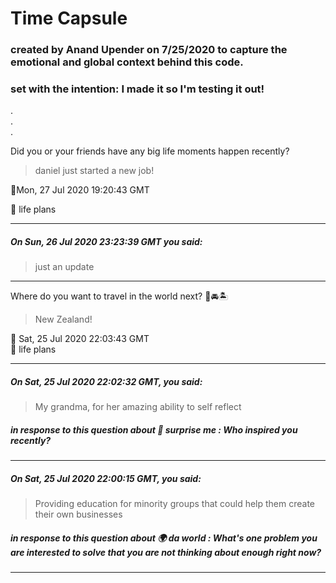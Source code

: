 # Time Capsule
### created by Anand Upender on 7/25/2020 to capture the emotional and global context behind this code.
### set with the intention: I made it so I'm testing it out!
.   
.   
.   

Did you or your friends have any big life moments happen recently?

> daniel just started a new job! 


📅Mon, 27 Jul 2020 19:20:43 GMT

🧐 life plans

____
##### On Sun, 26 Jul 2020 23:23:39 GMT you said:

> just an update
____
Where do you want to travel in the world next? 🚀🚘🏝 

> New Zealand!   

📅 Sat, 25 Jul 2020 22:03:43 GMT    
🧐 life plans    

        
           
____
##### On Sat, 25 Jul 2020 22:02:32 GMT, you said:

> My grandma, for her amazing ability to self reflect

##### in response to this question about 🎁 surprise me : Who inspired you recently?
____
##### On Sat, 25 Jul 2020 22:00:15 GMT, you said:

> Providing education for minority groups that could help them create their own businesses

##### in response to this question about 🌍 da world : What's one problem you are interested to solve that you are not thinking about enough right now?
____